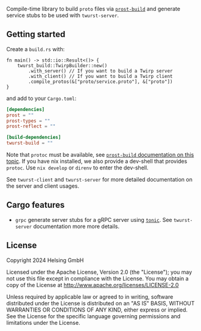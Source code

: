 Compile-time library to build `proto` files via [`prost-build`](https://docs.rs/prost-build)
and generate service stubs to be used with `twurst-server`.

## Getting started

Create a `build.rs` with:

```rust,no_run
fn main() -> std::io::Result<()> {
    twurst_build::TwirpBuilder::new()
        .with_server() // If you want to build a Twirp server
        .with_client() // If you want to build a Twirp client
        .compile_protos(&["proto/service.proto"], &["proto"])
}
```

and add to your `Cargo.toml`:

```toml
[dependencies]
prost = ""
prost-types = ""
prost-reflect = ""

[build-dependencies]
twurst-build = ""
```

Note that `protoc` must be available, see [`prost-build` documentation on this topic](https://docs.rs/prost-build/latest/prost_build/#sourcing-protoc).
If you have nix installed, we also provide a dev-shell that provides `protoc`. Use `nix develop` or `direnv` to enter the dev-shell.

See `twurst-client` and `twurst-server` for more detailed documentation on the server and client usages.

## Cargo features
- `grpc` generate server stubs for a gRPC server using [`tonic`](https://docs.rs/tonic/). See `twurst-server` documentation more more details.

## License

Copyright 2024 Helsing GmbH

Licensed under the Apache License, Version 2.0 (the "License"); you may not use this file except in compliance with the License.
You may obtain a copy of the License at <http://www.apache.org/licenses/LICENSE-2.0>

Unless required by applicable law or agreed to in writing, software distributed under the License is distributed on an "AS IS" BASIS, WITHOUT WARRANTIES OR CONDITIONS OF ANY KIND, either express or implied.
See the License for the specific language governing permissions and limitations under the License.
